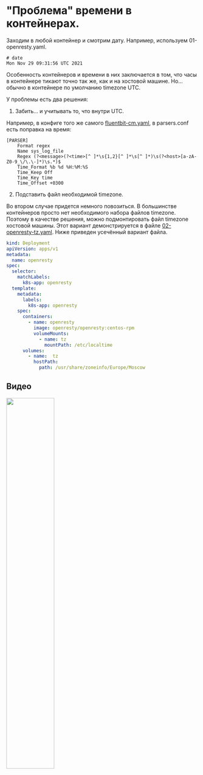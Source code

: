 # "Проблема" времени в контейнерах.

Заходим в любой контейнер и смотрим дату. Например, используем 01-openresty.yaml. 

    # date
    Mon Nov 29 09:31:56 UTC 2021

Особенность контейнеров и времени в них заключается в том, что часы в контейнере тикают точно так же,
как и на хостовой машине. Но... обычно в контейнере по умолчанию timezone UTC.

У проблемы есть два решения:

1. Забить... и учитывать то, что внутри UTC. 

Например, в конфиге того же самого [fluentbit-cm.yaml](../k8s-step-by-step/06-logs/04-fluentbit-cm.yaml), 
в parsers.conf есть поправка на время:

```
[PARSER]
    Format regex
    Name sys_log_file
    Regex (?<message>(?<time>[^ ]*\s{1,2}[^ ]*\s[^ ]*)\s(?<host>[a-zA-Z0-9_\/\.\-]*)\s.*)$
    Time_Format %b %d %H:%M:%S
    Time_Keep Off
    Time_Key time
    Time_Offset +0300
```

2. Подставить файл необходимой timezone.

Во втором случае придется немного повозиться. В большинстве контейнеров просто нет необходимого набора файлов
timezone. Поэтому в качестве решения, можно подмонтировать файл timezone хостовой машины. Этот вариант демонстрируется 
в файле [02-openresty-tz.yaml](manifests/02-openresty-tz.yaml). Ниже приведен усечённый вариант файла.

```yaml
kind: Deployment
apiVersion: apps/v1
metadata:
  name: openresty
spec:
  selector:
    matchLabels:
      k8s-app: openresty
  template:
    metadata:
      labels:
        k8s-app: openresty
    spec:
      containers:
        - name: openresty
          image: openresty/openresty:centos-rpm
          volumeMounts:
            - name: tz
              mountPath: /etc/localtime
      volumes:
        - name:  tz
          hostPath:
            path: /usr/share/zoneinfo/Europe/Moscow
```

## Видео

[<img src="https://img.youtube.com/vi/TwPqUEbJrhs/maxresdefault.jpg" width="50%">](https://youtu.be/TwPqUEbJrhs)
